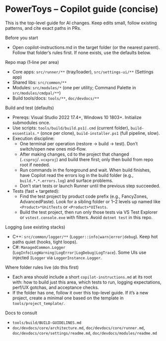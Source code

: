 # PowerToys – Copilot guide (concise)

This is the top-level guide for AI changes. Keep edits small, follow existing patterns, and cite exact paths in PRs.

Before you start
- Open copilot-instructions.md in the target folder (or the nearest parent). Follow that folder’s rules first. If none exists, use the defaults below.

Repo map (1‑line per area)
- Core apps: `src/runner/**` (tray/loader), `src/settings-ui/**` (Settings app)
- Shared libs: `src/common/**`
- Modules: `src/modules/*` (one per utility; Command Palette in `src/modules/cmdpal/**`)
- Build tools/docs: `tools/**`, `doc/devdocs/**`

Build and test (defaults)
- Prereqs: Visual Studio 2022 17.4+, Windows 10 1803+. Initialize submodules once.
- Use scripts: `tools/build/build.ps1|.cmd` (current folder), `build-essentials.*` (once per clone), `build-installer.ps1` (full pipeline, slow).
- Execution discipline:
  - One terminal per operation (restore → build → test). Don’t switch/open new ones mid-flow.
  - After making changes, cd to the project that changed (`.csproj`/`.vcxproj`) and build there first; only then build from repo root if needed.
  - Run commands in the foreground and wait. When build finishes, have Copilot read the errors log in the build folder (e.g., `build.*.*.errors.log`) and surface problems.
  - Don’t start tests or launch Runner until the previous step succeeded.
- Tests (fast + targeted):
  - Find the test project by product code prefix (e.g., FancyZones, AdvancedPaste). Look for a sibling folder or 1–2 levels up named like `<Product>*UnitTests` or `<Product>*UITests`.
  - Build the test project, then run only those tests via VS Test Explorer or `vstest.console.exe` with filters. Avoid `dotnet test` in this repo.

Logging (use existing stacks)
- C++: `src/common/logger/**` (`Logger::info|warn|error|debug`). Keep hot paths quiet (hooks, tight loops).
- C#: `ManagedCommon.Logger` (`LogInfo|LogWarning|LogError|LogDebug|LogTrace`). Some UIs use injected `ILogger` via `LoggerInstance.Logger`.

Where folder rules live (do this first)
- Each area should include a short `copilot-instructions.md` at its root with: how to build just this area, which tests to run, logging expectations, perf/UX gotchas, and acceptance checks.
- If the folder has one, follow it over this top-level guide. If it’s a new project, create a minimal one based on the template in `tools/project_template/`.

Docs to consult
- `tools/build/BUILD-GUIDELINES.md`
- `doc/devdocs/core/architecture.md`, `doc/devdocs/core/runner.md`, `doc/devdocs/core/settings/readme.md`, `doc/devdocs/modules/readme.md`